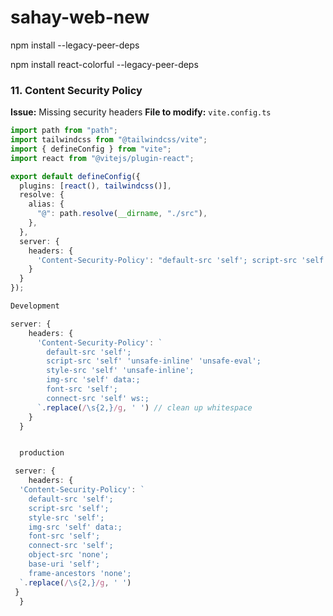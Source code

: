 # sahay-web-new

<!-- node_modules not install use -->
<!-- step:1 -->

npm install --legacy-peer-deps

<!-- step:2 -->

npm install react-colorful --legacy-peer-deps

<!-- any package install use --legacy-peer-deps -->

### 11. Content Security Policy

**Issue:** Missing security headers
**File to modify:** `vite.config.ts`

```typescript
import path from "path";
import tailwindcss from "@tailwindcss/vite";
import { defineConfig } from "vite";
import react from "@vitejs/plugin-react";

export default defineConfig({
  plugins: [react(), tailwindcss()],
  resolve: {
    alias: {
      "@": path.resolve(__dirname, "./src"),
    },
  },
  server: {
    headers: {
      'Content-Security-Policy': "default-src 'self'; script-src 'self' 'unsafe-inline'; style-src 'self' 'unsafe-inline';"
    }
  }
});

Development

server: {
    headers: {
      'Content-Security-Policy': `
        default-src 'self';
        script-src 'self' 'unsafe-inline' 'unsafe-eval';
        style-src 'self' 'unsafe-inline';
        img-src 'self' data:;
        font-src 'self';
        connect-src 'self' ws:;
      `.replace(/\s{2,}/g, ' ') // clean up whitespace
    }
  }


  production

 server: {
    headers: {
  'Content-Security-Policy': `
    default-src 'self';
    script-src 'self';
    style-src 'self';
    img-src 'self' data:;
    font-src 'self';
    connect-src 'self';
    object-src 'none';
    base-uri 'self';
    frame-ancestors 'none';
  `.replace(/\s{2,}/g, ' ')
 }
  }
```

